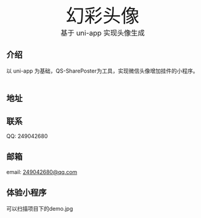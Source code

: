 <center><font face="黑体" size=8>幻彩头像</font></center>
<center><font  size=4>基于 uni-app 实现头像生成</font></center>

## 介绍


以 uni-app 为基础，QS-SharePoster为工具，实现微信头像增加挂件的小程序。
​

## 地址


## 联系
QQ: 249042680 

## 邮箱
email: 249042680@qq.com

## 体验小程序
可以扫描项目下的demo.jpg




















